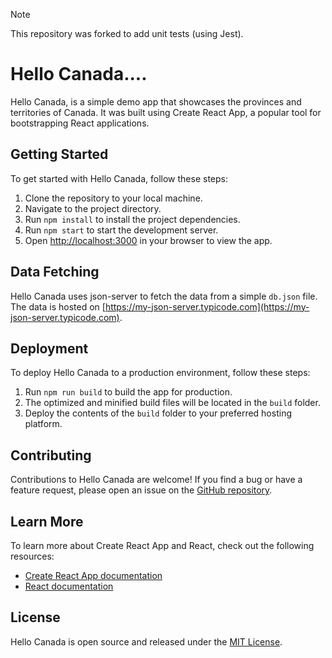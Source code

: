 > [!NOTE]
> This repository was forked to add unit tests (using Jest).

# Hello Canada....

Hello Canada, is a simple demo app that showcases the provinces and territories of Canada. It was built using Create React App, a popular tool for bootstrapping React applications.

## Getting Started

To get started with Hello Canada, follow these steps:

1. Clone the repository to your local machine.
2. Navigate to the project directory.
3. Run `npm install` to install the project dependencies.
4. Run `npm start` to start the development server.
5. Open [http://localhost:3000](http://localhost:3000) in your browser to view the app.

## Data Fetching

Hello Canada uses json-server to fetch the data from a simple `db.json` file. The data is hosted on [https://my-json-server.typicode.com](https://my-json-server.typicode.com).

## Deployment

To deploy Hello Canada to a production environment, follow these steps:

1. Run `npm run build` to build the app for production.
2. The optimized and minified build files will be located in the `build` folder.
3. Deploy the contents of the `build` folder to your preferred hosting platform.

## Contributing

Contributions to Hello Canada are welcome! If you find a bug or have a feature request, please open an issue on the [GitHub repository](https://github.com/your-username/hello-canada).

## Learn More

To learn more about Create React App and React, check out the following resources:

- [Create React App documentation](https://facebook.github.io/create-react-app/docs/getting-started)
- [React documentation](https://reactjs.org/)

## License

Hello Canada is open source and released under the [MIT License](https://opensource.org/licenses/MIT).
